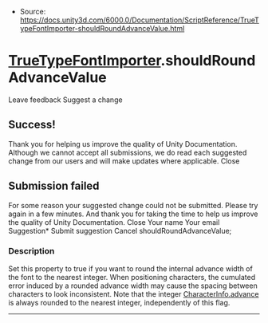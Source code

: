 * Source: https://docs.unity3d.com/6000.0/Documentation/ScriptReference/TrueTypeFontImporter-shouldRoundAdvanceValue.html

#  [TrueTypeFontImporter](https://docs.unity3d.com/6000.0/Documentation/ScriptReference/TrueTypeFontImporter.html).shouldRoundAdvanceValue
Leave feedback
Suggest a change
## Success!
Thank you for helping us improve the quality of Unity Documentation. Although we cannot accept all submissions, we do read each suggested change from our users and will make updates where applicable.
Close
## Submission failed
For some reason your suggested change could not be submitted. Please <a>try again</a> in a few minutes. And thank you for taking the time to help us improve the quality of Unity Documentation.
Close
Your name Your email Suggestion* Submit suggestion
Cancel
shouldRoundAdvanceValue; 
### Description
Set this property to true if you want to round the internal advance width of the font to the nearest integer.
When positioning characters, the cumulated error induced by a rounded advance width may cause the spacing between characters to look inconsistent. Note that the integer [CharacterInfo.advance](https://docs.unity3d.com/6000.0/Documentation/ScriptReference/CharacterInfo-advance.html) is always rounded to the nearest integer, independently of this flag.
* * *
